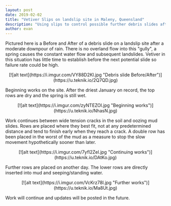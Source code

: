 ```yaml
---
layout: post
date: 2019-02-02
title: "Vetiver Slips on landslip site in Maleny, Queensland"
description: "Using slips to control possible further debris slides after recent landslip"
author: evan
---
```

Pictured here is a Before and After of a debris slide on a landslip site after a moderate downpour of rain. There is no overland flow into this "gully", a spring causes the constant water flow and subsequent landslides. Vetiver in this situation has little time to establish before the next potential slide so failure rate could be high.

<div style="text-align:center" markdown="1">
[![alt text](https://i.imgur.com/VY88D2Kl.jpg "Debris slide Before/After")](https://u.teknik.io/2Q7QD.jpg)
</div>

Beginning works on the site. After the driest January on record, the top rows are dry and the spring is still wet.

<div style="text-align:center" markdown="1">
[![alt text](https://i.imgur.com/zyNTEZOl.jpg "Beginning works")](https://u.teknik.io/NhasN.jpg)
</div>

Work continues between wide tension cracks in the soil and oozing mud slides. Rows are placed where they best fit, not at any predetermined distance and tend to finish early when they reach a crack. A double row has been placed in the worst of the mud as a measure to stop the slow movement hypothetically sooner than later.

<div style="text-align:center" markdown="1">
[![alt text](https://i.imgur.com/7yfl2Zel.jpg "Continuing works")](https://u.teknik.io/DAtKo.jpg)
</div>

Further rows are placed on another day. The lower rows are directly inserted into mud and seeping/standing water.

<div style="text-align:center" markdown="1">
[![alt text](https://i.imgur.com/VcKrz78l.jpg "Further works")](https://u.teknik.io/Ma8Ut.jpg)
</div>

Work will continue and updates will be posted in the future.